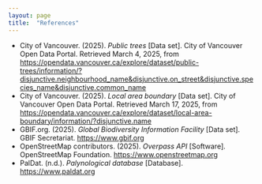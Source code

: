 ```yaml
---
layout: page
title:  "References"
---
```


- City of Vancouver. (2025). *Public trees* [Data set]. City of Vancouver Open Data Portal. Retrieved March 4, 2025, from https://opendata.vancouver.ca/explore/dataset/public-trees/information/?disjunctive.neighbourhood_name&disjunctive.on_street&disjunctive.species_name&disjunctive.common_name
- City of Vancouver. (2025). *Local area boundary* [Data set]. City of Vancouver Open Data Portal. Retrieved March 17, 2025, from  
https://opendata.vancouver.ca/explore/dataset/local-area-boundary/information/?disjunctive.name
- GBIF.org. (2025). *Global Biodiversity Information Facility* [Data set]. GBIF Secretariat. https://www.gbif.org
- OpenStreetMap contributors. (2025). *Overpass API* [Software]. OpenStreetMap Foundation. https://www.openstreetmap.org
- PalDat. (n.d.). *Palynological database* [Database]. https://www.paldat.org